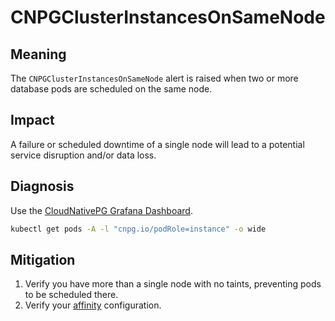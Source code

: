 CNPGClusterInstancesOnSameNode
============================

Meaning
-------

The `CNPGClusterInstancesOnSameNode` alert is raised when two or more database pods are scheduled on the same node.

Impact
------

A failure or scheduled downtime of a single node will lead to a potential service disruption and/or data loss.

Diagnosis
---------

Use the [CloudNativePG Grafana Dashboard](https://grafana.com/grafana/dashboards/20417-cloudnativepg/).

```bash
kubectl get pods -A -l "cnpg.io/podRole=instance" -o wide
```

Mitigation
----------

1. Verify you have more than a single node with no taints, preventing pods to be scheduled there.
2. Verify your [affinity](https://kubernetes.io/docs/concepts/scheduling-eviction/assign-pod-node/) configuration.
